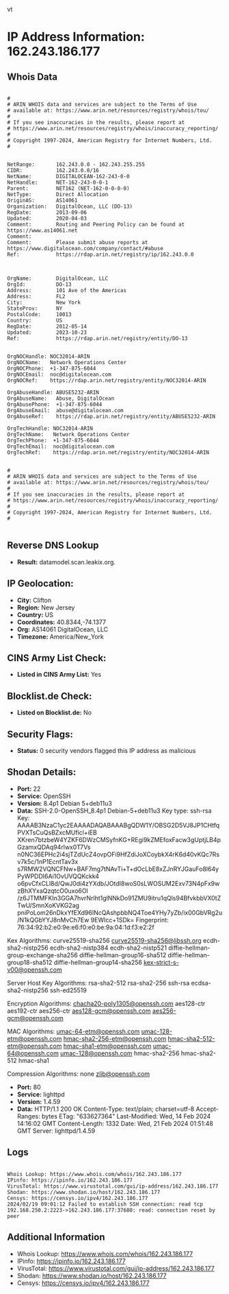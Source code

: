 vt
# IP Address Information: 162.243.186.177

## Whois Data
```

#
# ARIN WHOIS data and services are subject to the Terms of Use
# available at: https://www.arin.net/resources/registry/whois/tou/
#
# If you see inaccuracies in the results, please report at
# https://www.arin.net/resources/registry/whois/inaccuracy_reporting/
#
# Copyright 1997-2024, American Registry for Internet Numbers, Ltd.
#


NetRange:       162.243.0.0 - 162.243.255.255
CIDR:           162.243.0.0/16
NetName:        DIGITALOCEAN-162-243-0-0
NetHandle:      NET-162-243-0-0-1
Parent:         NET162 (NET-162-0-0-0-0)
NetType:        Direct Allocation
OriginAS:       AS14061
Organization:   DigitalOcean, LLC (DO-13)
RegDate:        2013-09-06
Updated:        2020-04-03
Comment:        Routing and Peering Policy can be found at https://www.as14061.net
Comment:        
Comment:        Please submit abuse reports at https://www.digitalocean.com/company/contact/#abuse
Ref:            https://rdap.arin.net/registry/ip/162.243.0.0



OrgName:        DigitalOcean, LLC
OrgId:          DO-13
Address:        101 Ave of the Americas
Address:        FL2
City:           New York
StateProv:      NY
PostalCode:     10013
Country:        US
RegDate:        2012-05-14
Updated:        2023-10-23
Ref:            https://rdap.arin.net/registry/entity/DO-13


OrgNOCHandle: NOC32014-ARIN
OrgNOCName:   Network Operations Center
OrgNOCPhone:  +1-347-875-6044 
OrgNOCEmail:  noc@digitalocean.com
OrgNOCRef:    https://rdap.arin.net/registry/entity/NOC32014-ARIN

OrgAbuseHandle: ABUSE5232-ARIN
OrgAbuseName:   Abuse, DigitalOcean 
OrgAbusePhone:  +1-347-875-6044 
OrgAbuseEmail:  abuse@digitalocean.com
OrgAbuseRef:    https://rdap.arin.net/registry/entity/ABUSE5232-ARIN

OrgTechHandle: NOC32014-ARIN
OrgTechName:   Network Operations Center
OrgTechPhone:  +1-347-875-6044 
OrgTechEmail:  noc@digitalocean.com
OrgTechRef:    https://rdap.arin.net/registry/entity/NOC32014-ARIN


#
# ARIN WHOIS data and services are subject to the Terms of Use
# available at: https://www.arin.net/resources/registry/whois/tou/
#
# If you see inaccuracies in the results, please report at
# https://www.arin.net/resources/registry/whois/inaccuracy_reporting/
#
# Copyright 1997-2024, American Registry for Internet Numbers, Ltd.
#


```
## Reverse DNS Lookup
- **Result:** datamodel.scan.leakix.org.

## IP Geolocation:
- **City:** Clifton
- **Region:** New Jersey
- **Country:** US
- **Coordinates:** 40.8344,-74.1377
- **Org:** AS14061 DigitalOcean, LLC
- **Timezone:** America/New_York

## CINS Army List Check:
- **Listed in CINS Army List:** 
Yes

## Blocklist.de Check:
- **Listed on Blocklist.de:** 
No

## Security Flags:
- **Status:** 0 security vendors flagged this IP address as malicious

## Shodan Details:
- **Port:** 22
- **Service:** OpenSSH
- **Version:** 8.4p1 Debian 5+deb11u3
- **Data:** SSH-2.0-OpenSSH_8.4p1 Debian-5+deb11u3
Key type: ssh-rsa
Key: AAAAB3NzaC1yc2EAAAADAQABAAABgQDW1Y/OBSG2D5VJ8JP1CHtfqPVXTsCuQsBZxcMUficl+iEB
XKren7btzbeW4YZKF6DWzCMSyfnKG+REgi9kZMEfoxFacw3gUptjLB4pGzamxQDAq94rlwx0T7Vs
n0NC36EPHc2i4sjTZdUcZ4ovpOFi9HfZdiJoXCoybkX4rK6d40vKQc7Rsv7k5c/1nP1EcntTav3x
s7RMW2VQNCFNw+BAF7mg7tNAvTi+T+dOcLbE8xZJnRYJGauFo8l64yPyWPDDI6Ai1OvUVQQKckk4
o6pvCfxCLl8d/QwJ0di4zYXdb/JOtdI8woS0sLWOSUM2Exv73N4pFx9wzBhXYxaQzqtcO0uxo6Ol
/z6JTMMFKIn3GGA7hvrNrlht1glNNkDo91ZMU9itru1qQls94BfvkbbVX0tZTwU/SmnXoKVKG2ag
pniPoLom26nDkxYfEXd96INcQAshpbbNQ4Toe4YHy7yZb/ix00GbVRg2u/N1kQGbYYJ8nMvCh7Ew
9EWIcc+1SDk=
Fingerprint: 76:34:92:b2:e0:9e:e6:f0:e0:be:9a:04:1d:f3:e2:2f

Kex Algorithms:
	curve25519-sha256
	curve25519-sha256@libssh.org
	ecdh-sha2-nistp256
	ecdh-sha2-nistp384
	ecdh-sha2-nistp521
	diffie-hellman-group-exchange-sha256
	diffie-hellman-group16-sha512
	diffie-hellman-group18-sha512
	diffie-hellman-group14-sha256
	kex-strict-s-v00@openssh.com

Server Host Key Algorithms:
	rsa-sha2-512
	rsa-sha2-256
	ssh-rsa
	ecdsa-sha2-nistp256
	ssh-ed25519

Encryption Algorithms:
	chacha20-poly1305@openssh.com
	aes128-ctr
	aes192-ctr
	aes256-ctr
	aes128-gcm@openssh.com
	aes256-gcm@openssh.com

MAC Algorithms:
	umac-64-etm@openssh.com
	umac-128-etm@openssh.com
	hmac-sha2-256-etm@openssh.com
	hmac-sha2-512-etm@openssh.com
	hmac-sha1-etm@openssh.com
	umac-64@openssh.com
	umac-128@openssh.com
	hmac-sha2-256
	hmac-sha2-512
	hmac-sha1

Compression Algorithms:
	none
	zlib@openssh.com


- **Port:** 80
- **Service:** lighttpd
- **Version:** 1.4.59
- **Data:** HTTP/1.1 200 OK
Content-Type: text/plain; charset=utf-8
Accept-Ranges: bytes
ETag: "633627364"
Last-Modified: Wed, 14 Feb 2024 14:16:02 GMT
Content-Length: 1332
Date: Wed, 21 Feb 2024 01:51:48 GMT
Server: lighttpd/1.4.59



## Logs
```

Whois Lookup: https://www.whois.com/whois/162.243.186.177
IPinfo: https://ipinfo.io/162.243.186.177
VirusTotal: https://www.virustotal.com/gui/ip-address/162.243.186.177
Shodan: https://www.shodan.io/host/162.243.186.177
Censys: https://censys.io/ipv4/162.243.186.177
2024/02/19 09:01:12 Failed to establish SSH connection: read tcp 192.168.250.2:2223->162.243.186.177:37680: read: connection reset by peer

```
## Additional Information
- Whois Lookup: https://www.whois.com/whois/162.243.186.177
- IPinfo: https://ipinfo.io/162.243.186.177
- VirusTotal: https://www.virustotal.com/gui/ip-address/162.243.186.177
- Shodan: https://www.shodan.io/host/162.243.186.177
- Censys: https://censys.io/ipv4/162.243.186.177

